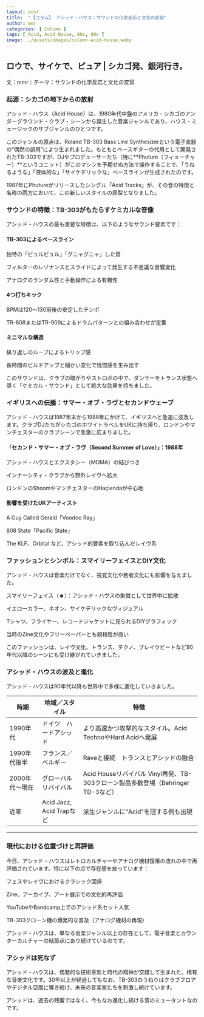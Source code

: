 ```yaml
---
layout: post
title:  "【コラム】 アシッド・ハウス：サウンドの化学反応と文化の変容"
author: mmr
categories: [ Column ]
tags: [ Acid, Acid House, 80s, 90s ]
image: ../assets/images/column-acid-house.webp
---
```


## ロウで、サイケで、ピュア | シカゴ発、銀河行き。


文：mmr｜テーマ：サウンドの化学反応と文化の変容



### 起源：シカゴの地下からの放射
アシッド・ハウス（Acid House）は、1980年代中盤のアメリカ・シカゴのアンダーグラウンド・クラブ・シーンから誕生した音楽ジャンルであり、ハウス・ミュージックのサブジャンルのひとつです。

このジャンルの原点は、Roland TB-303 Bass Line Synthesizerという電子楽器の“偶然の誤用”により生まれました。もともとベースギターの代用として開発されたTB-303ですが、DJやプロデューサーたち（特に**Phuture（フィューチャー）**というユニット）がこのマシンを予期せぬ方法で操作することで、「うねるような」「液体的な」「サイケデリックな」ベースラインが生成されたのです。

1987年にPhutureがリリースしたシングル「Acid Tracks」が、その音の特徴と名称の両方において、この新しいスタイルの原型となりました。

### サウンドの特徴：TB-303がもたらすケミカルな音像
アシッド・ハウスの最も重要な特徴は、以下のようなサウンド要素です：

#### TB-303によるベースライン

独特の「ピュルピュル」「グニャグニャ」した音

フィルターのレゾナンスとスライドによって発生する不思議な音響変化

アナログのランダム性と手動操作による有機性

#### 4つ打ちキック
BPMは120〜130前後の安定したテンポ

TR-808またはTR-909によるドラムパターンとの組み合わせが定番

#### ミニマルな構造
繰り返しのループによるトリップ感

長時間のビルドアップと細かい変化で恍惚感を生み出す

このサウンドは、クラブの暗がりやストロボの中で、ダンサーをトランス状態へ導く「ケミカル・サウンド」として絶大な効果を持ちました。

### イギリスへの伝播：サマー・オブ・ラヴとセカンドウェーブ
アシッド・ハウスは1987年末から1988年にかけて、イギリスへと急速に波及します。クラブDJたちがシカゴのホワイトラベルをUKに持ち帰り、ロンドンやマンチェスターのクラブシーンで急激に広まりました。

####  「セカンド・サマー・オブ・ラヴ（Second Summer of Love）」：1988年
アシッド・ハウスとエクスタシー（MDMA）の結びつき

インナーシティ・クラブから野外レイヴへ拡大

ロンドンのShoomやマンチェスターのHaçiendaが中心地

#### 影響を受けたUKアーティスト
A Guy Called Gerald「Voodoo Ray」

808 State「Pacific State」

The KLF、Orbital など、アシッド的要素を取り込んだレイヴ系

### ファッションとシンボル：スマイリーフェイスとDIY文化
アシッド・ハウスは音楽だけでなく、視覚文化や若者文化にも影響を与えました。

スマイリーフェイス（☻）：アシッド・ハウスの象徴として世界中に拡散

イエローカラー、ネオン、サイケデリックなヴィジュアル

Tシャツ、フライヤー、レコードジャケットに見られるDIYグラフィック

当時のZine文化やフリーペーパーとも親和性が高い

このファッションは、レイヴ文化、トランス、テクノ、ブレイクビートなど90年代以降のシーンにも受け継がれていきました。

### アシッド・ハウスの波及と進化
アシッド・ハウスは90年代以降も世界中で多様に進化していきました。

<div class="table-border">
<table>
  <thead>
    <tr>
      <th>時期</th>
      <th>地域／スタイル</th>
      <th>特徴</th>
    </tr>
  </thead>
  <tbody>
    <tr>
      <td>1990年代</td>
      <td>ドイツ　ハードアシッド</td>
      <td>より高速かつ攻撃的なスタイル。Acid TechnoやHard Acidへ発展</td>
    </tr>
    <tr>
      <td>1990年代後半</td>
      <td>フランス／ベルギー</td>
      <td>Raveと接続　トランスとアシッドの融合</td>
    </tr>
    <tr>
      <td>2000年代〜現在</td>
      <td>グローバルリバイバル</td>
      <td>Acid Houseリバイバル Vinyl再発、TB-303クローン製品多数登場（Behringer TD-3など）</td>
    </tr>
    <tr>
      <td>近年</td>
      <td>Acid Jazz, Acid Trapなど</td>
      <td>派生ジャンルに"Acid"を冠する例も出現</td>
    </tr>
  </tbody>
</table>
</div>
		
<hr>

### 現代における位置づけと再評価
今日、アシッド・ハウスはレトロカルチャーやアナログ機材復権の流れの中で再評価されています。特に以下の点で存在感を放っています：

フェスやレイヴにおけるクラシック回帰

Zine、アーカイブ、アート展示での文化的再評価

YouTubeやBandcamp上でのアシッド系セット人気

TB-303クローン機の爆発的な普及（アナログ機材の再現）

アシッド・ハウスは、単なる音楽ジャンル以上の存在として、電子音楽とカウンターカルチャーの結節点にあり続けているのです。

### アシッドは死なず
アシッド・ハウスは、偶発的な技術革新と時代の精神が交錯して生まれた、稀有な音楽文化です。30年以上が経過してもなお、TB-303のうねりはクラブフロアやデジタル空間に響き続け、未来の音楽家たちを刺激し続けています。

アシッドは、過去の残響ではなく、今もなお進化し続ける音のミュータントなのです。